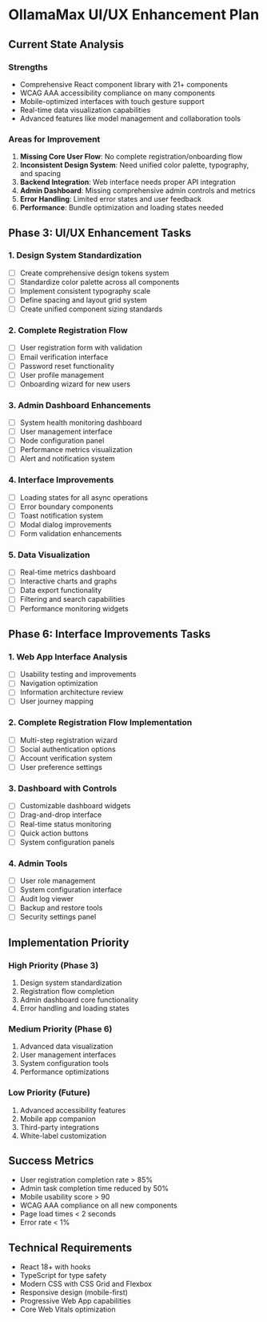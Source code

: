 # OllamaMax UI/UX Enhancement Plan

## Current State Analysis

### Strengths
- Comprehensive React component library with 21+ components
- WCAG AAA accessibility compliance on many components
- Mobile-optimized interfaces with touch gesture support
- Real-time data visualization capabilities
- Advanced features like model management and collaboration tools

### Areas for Improvement
1. **Missing Core User Flow**: No complete registration/onboarding flow
2. **Inconsistent Design System**: Need unified color palette, typography, and spacing
3. **Backend Integration**: Web interface needs proper API integration
4. **Admin Dashboard**: Missing comprehensive admin controls and metrics
5. **Error Handling**: Limited error states and user feedback
6. **Performance**: Bundle optimization and loading states needed

## Phase 3: UI/UX Enhancement Tasks

### 1. Design System Standardization
- [ ] Create comprehensive design tokens system
- [ ] Standardize color palette across all components
- [ ] Implement consistent typography scale
- [ ] Define spacing and layout grid system
- [ ] Create unified component sizing standards

### 2. Complete Registration Flow
- [ ] User registration form with validation
- [ ] Email verification interface
- [ ] Password reset functionality
- [ ] User profile management
- [ ] Onboarding wizard for new users

### 3. Admin Dashboard Enhancements
- [ ] System health monitoring dashboard
- [ ] User management interface
- [ ] Node configuration panel
- [ ] Performance metrics visualization
- [ ] Alert and notification system

### 4. Interface Improvements
- [ ] Loading states for all async operations
- [ ] Error boundary components
- [ ] Toast notification system
- [ ] Modal dialog improvements
- [ ] Form validation enhancements

### 5. Data Visualization
- [ ] Real-time metrics dashboard
- [ ] Interactive charts and graphs
- [ ] Data export functionality
- [ ] Filtering and search capabilities
- [ ] Performance monitoring widgets

## Phase 6: Interface Improvements Tasks

### 1. Web App Interface Analysis
- [ ] Usability testing and improvements
- [ ] Navigation optimization
- [ ] Information architecture review
- [ ] User journey mapping

### 2. Complete Registration Flow Implementation
- [ ] Multi-step registration wizard
- [ ] Social authentication options
- [ ] Account verification system
- [ ] User preference settings

### 3. Dashboard with Controls
- [ ] Customizable dashboard widgets
- [ ] Drag-and-drop interface
- [ ] Real-time status monitoring
- [ ] Quick action buttons
- [ ] System configuration panels

### 4. Admin Tools
- [ ] User role management
- [ ] System configuration interface
- [ ] Audit log viewer
- [ ] Backup and restore tools
- [ ] Security settings panel

## Implementation Priority

### High Priority (Phase 3)
1. Design system standardization
2. Registration flow completion
3. Admin dashboard core functionality
4. Error handling and loading states

### Medium Priority (Phase 6)
1. Advanced data visualization
2. User management interfaces
3. System configuration tools
4. Performance optimizations

### Low Priority (Future)
1. Advanced accessibility features
2. Mobile app companion
3. Third-party integrations
4. White-label customization

## Success Metrics
- User registration completion rate > 85%
- Admin task completion time reduced by 50%
- Mobile usability score > 90
- WCAG AAA compliance on all new components
- Page load times < 2 seconds
- Error rate < 1%

## Technical Requirements
- React 18+ with hooks
- TypeScript for type safety
- Modern CSS with CSS Grid and Flexbox
- Responsive design (mobile-first)
- Progressive Web App capabilities
- Core Web Vitals optimization
